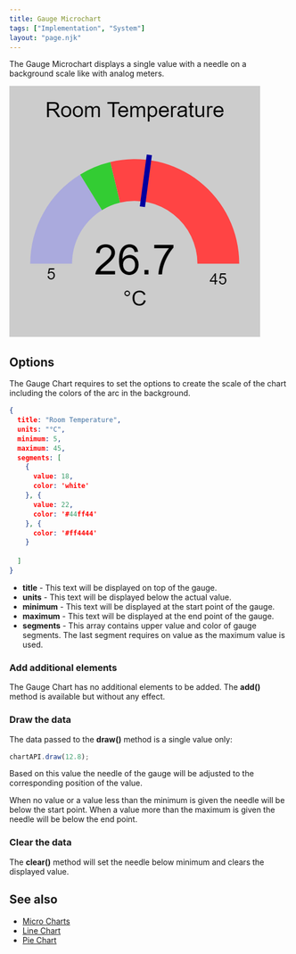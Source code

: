 ```yaml
---
title: Gauge Microchart
tags: ["Implementation", "System"]
layout: "page.njk"
---
```


The Gauge Microchart displays a single value with a needle on a background scale like with analog meters.

![GaugeChart Screenshot](/dev/microchart-gauge.png)


## Options

The Gauge Chart requires to set the options to create the scale of the chart
including the colors of the arc in the background.

``` json
{
  title: "Room Temperature",
  units: "°C",
  minimum: 5,
  maximum: 45,
  segments: [
    {
      value: 18,
      color: 'white'
    }, {
      value: 22,
      color: '#44ff44'
    }, {
      color: '#ff4444'
    }

  ]
}
```

* **title** - This text will be displayed on top of the gauge. 
* **units** - This text will be displayed below the actual value. 
* **minimum** - This text will be displayed at the start point of the gauge.
* **maximum** - This text will be displayed at the end point of the gauge.
* **segments** - This array contains upper value and color of gauge segments. The last segment requires on value as the maximum value is used.


### Add additional elements

The Gauge Chart has no additional elements to be added. The **add()** method is available but without any effect.


### Draw the data

The data passed to the **draw()** method is a single value only:

``` javascript
chartAPI.draw(12.8);
```

Based on this value the needle of the gauge will be adjusted to the corresponding position of the value.

When no value or a value less than the minimum is given the needle will be below the start point.
When a value more than the maximum is given the needle will be below the end  point.


### Clear the data

The **clear()** method will set the needle below minimum and clears the displayed value.


## See also

* [Micro Charts](/dev/microcharts.md)
* [Line Chart](/dev/microchart-line.md)
* [Pie Chart](/dev/microchart-pie.md)
